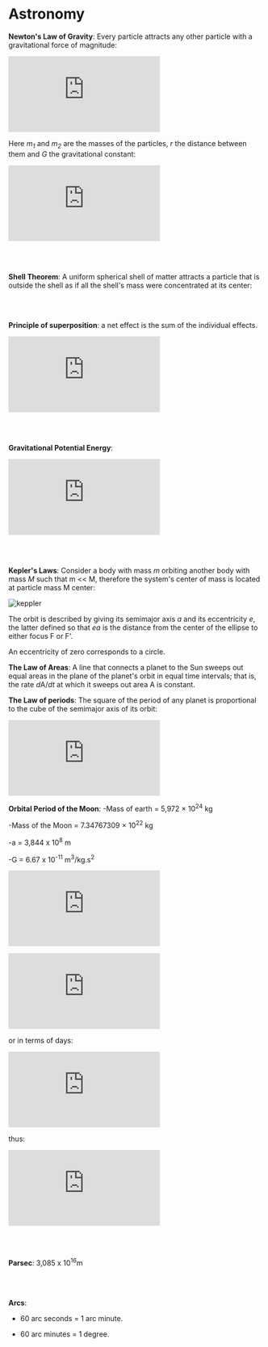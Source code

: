<h1>Astronomy</h1>

__Newton's Law of Gravity__: Every particle attracts any other particle with a gravitational force of magnitude:

![equation](https://latex.codecogs.com/gif.latex?F%3DG%5Cfrac%7Bm_%7B1%7Dm_%7B2%7D%7D%7Br%5E%7B2%7D%7D)

Here *m<sub>1</sub>* and *m<sub>2</sub>* are the masses of the particles, *r* the distance between them and *G* the gravitational constant:

![equation](https://latex.codecogs.com/gif.latex?G%3D6.67%20%5Ctimes%2010%5E%7B-11%7D%5Cfrac%7BN%5Ccdot%20m%5E%7B2%7D%7D%7Bkg%5E%7B2%7D%7D)

<br>
<br>

__Shell Theorem__: A uniform spherical shell of matter attracts a particle that is outside the shell as if all the shell's mass were concentrated at its center:

<br>
<br>

__Principle of superposition__: a net effect is the sum of the individual effects.

![equation](https://latex.codecogs.com/gif.latex?%5Coverrightarrow%7BF%7D_%7B1%2Cnet%7D%20%3D%20%5Coverrightarrow%7BF%7D_%7B12%7D&plus;%5Coverrightarrow%7BF%7D_%7B13%7D&plus;...&plus;%5Coverrightarrow%7BF%7D_%7B1n%7D)

<br>
<br>

__Gravitational Potential Energy__:

![equation](https://latex.codecogs.com/gif.latex?U%3D-%5Cfrac%7BGMm%7D%7Br%7D)

<br>
<br>

__Kepler's Laws__: Consider a body with mass *m* orbiting another body with mass *M* such that m << M, therefore the system's center of mass is located at particle mass M center:

![keppler](https://user-images.githubusercontent.com/68278907/89825698-484e1000-db55-11ea-9040-20f27bd234e2.png)

The orbit is described by giving its semimajor axis *a* and its eccentricity *e*, the latter defined so that *ea* is the distance from the center of the ellipse to either focus F or F'.

An eccentricity of zero corresponds to a circle.

__The Law of Areas__: A line that connects a planet to the Sun sweeps out equal areas in the plane of the planet's orbit in equal time intervals; that is, the rate *d*A/*dt* at which it sweeps out area A is constant.

__The Law of periods__: The square of the period of any planet is proportional to the cube of the semimajor axis of its orbit:

![equation](https://latex.codecogs.com/gif.latex?T%5E%7B2%7D%3D%28%5Cfrac%7B4%5Cpi%5E%7B2%7D%7D%7BG%28M_%7B1%7D&plus;M_%7B2%7D%29%7D%29a%5E%7B3%7D)

__Orbital Period of the Moon__:
-Mass of earth = 5,972 × 10<sup>24</sup> kg

-Mass of the Moon = 7.34767309 × 10<sup>22</sup> kg

-a = 3,844 x 10<sup>8</sup> m

-G = 6.67 x 10<sup>-11</sup> m<sup>3</sup>/kg.s<sup>2</sup>

![equation](https://latex.codecogs.com/gif.latex?T%5E%7B2%7D%3D%28%5Cfrac%7B4%5Cpi%5E%7B2%7D%7D%7B%286.67%20%5Ctimes%2010%5E%7B-11%7D%5Cfrac%7Bm%5E%7B3%7D%7D%7Bkg%5Ccdot%20s%5E%7B2%7D%7D%29%285%2C%20972%20%5Ctimes%2010%5E%7B24%7Dkg&plus;7%2C347%20%5Ctimes%2010%5E%7B22%7Dkg%29%7D%29%283%2C844%20%5Ctimes%2010%5E%7B8%7Dm%29%5E%7B3%7D)

![equation](https://latex.codecogs.com/gif.latex?T%5Capprox%202.36%20%5Ctimes%2010%5E%7B6%7Ds)

or in terms of days:

![equation](https://latex.codecogs.com/gif.latex?T%5Capprox%202.36%20%5Ctimes%2010%5E%7B6%7Ds%20%5Ctimes%20%5Cfrac%7B1%20%5C%20hour%7D%7B3600%20s%7D%5Ctimes%20%5Cfrac%7B1%20%5C%20day%7D%7B24%20hours%7D)

thus:

![equation](https://latex.codecogs.com/gif.latex?T%5Capprox%2027%2C3%20%5C%20days)

<br>
<br>

__Parsec__: 3,085 x 10<sup>16</sup>m

<br>
<br>

__Arcs__: 

- 60 arc seconds = 1 arc minute. 

- 60 arc minutes = 1 degree.

